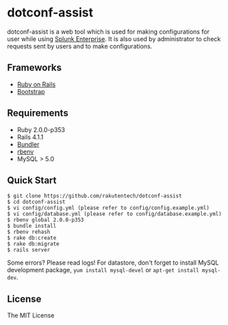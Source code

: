 # dotconf-assist

dotconf-assist is a web tool which is used for making configurations for user while using [Splunk Enterprise](http://www.splunk.com/en_us/products/splunk-enterprise.html). It is also used by administrator to check requests sent by users and to make configurations.

## Frameworks

* [Ruby on Rails](http://rubyonrails.org/)
* [Bootstrap](http://getbootstrap.com/)

## Requirements

* Ruby 2.0.0-p353
* Rails 4.1.1
* [Bundler](http://bundler.io/)
* [rbenv](https://github.com/sstephenson/rbenv#installation)
* MySQL > 5.0

## Quick Start

```
$ git clone https://github.com/rakutentech/dotconf-assist
$ cd dotconf-assist
$ vi config/config.yml (please refer to config/config.example.yml)
$ vi config/database.yml (please refer to config/database.example.yml)
$ rbenv global 2.0.0-p353
$ bundle install
$ rbenv rehash
$ rake db:create
$ rake db:migrate
$ rails server
```

Some errors? Please read logs! For datastore, don't forget to install MySQL development package,
`yum install mysql-devel` or `apt-get install mysql-dev`.

## License

The MIT License
